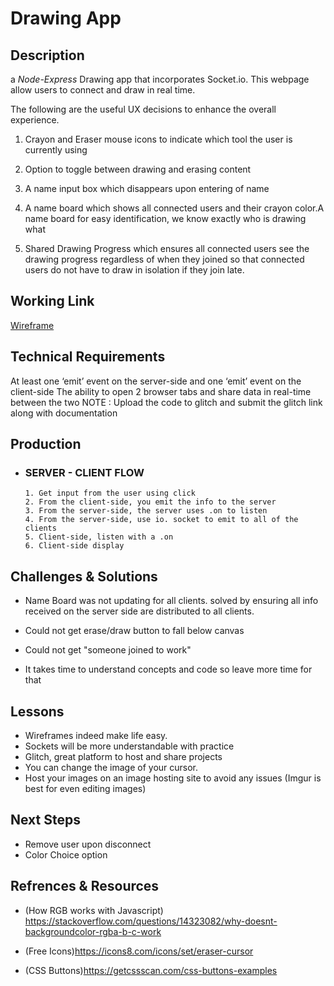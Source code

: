 #  Drawing App

## Description

a *Node-Express* Drawing app that incorporates Socket.io. This webpage allow users to connect and draw in real time.

The following are the useful UX decisions to enhance the overall experience. 

1. Crayon and Eraser mouse icons to indicate which tool the user is currently using

2. Option to toggle between drawing and erasing content

3.  A name input box which disappears upon entering of name 

4. A name board which shows all connected users and their crayon color.A name board for easy identification, we know exactly who is drawing what

5. Shared Drawing Progress which ensures all connected users see the drawing progress regardless of when they joined so that connected users do not have to draw in isolation if they join late. 


## Working Link
  [Wireframe](https://eric-asare.github.io/ConnectionsLab/week8/design/wireframe.png)
         
## Technical Requirements

At least one ‘emit’ event on the server-side and one ‘emit’ event on the client-side
The ability to open 2 browser tabs and share data in real-time between the two NOTE : Upload the code to glitch and submit the glitch link along with documentation 


## Production
  * ### SERVER - CLIENT FLOW
        1. Get input from the user using click 
        2. From the client-side, you emit the info to the server
        3. From the server-side, the server uses .on to listen 
        4. From the server-side, use io. socket to emit to all of the clients
        5. Client-side, listen with a .on
        6. Client-side display
      

## Challenges & Solutions
   * Name Board was not updating for all clients. solved by ensuring all info received on the server side are distributed to all clients. 

   * Could not get erase/draw button to fall below canvas

   * Could not get "someone joined to work"

   * It takes time to understand concepts and code so leave more time for that
  
      

## Lessons
  * Wireframes indeed make life easy. 
  * Sockets will be more understandable with practice
  * Glitch, great platform to host and share projects
  * You can change the image of your cursor. 
  * Host your images on an image hosting site to avoid any issues (Imgur is best for even editing images)

##  Next Steps
  * Remove user upon disconnect
  * Color Choice option


## Refrences & Resources
* (How RGB works with Javascript) https://stackoverflow.com/questions/14323082/why-doesnt-backgroundcolor-rgba-b-c-work

* (Free Icons)https://icons8.com/icons/set/eraser-cursor

* (CSS Buttons)https://getcssscan.com/css-buttons-examples




